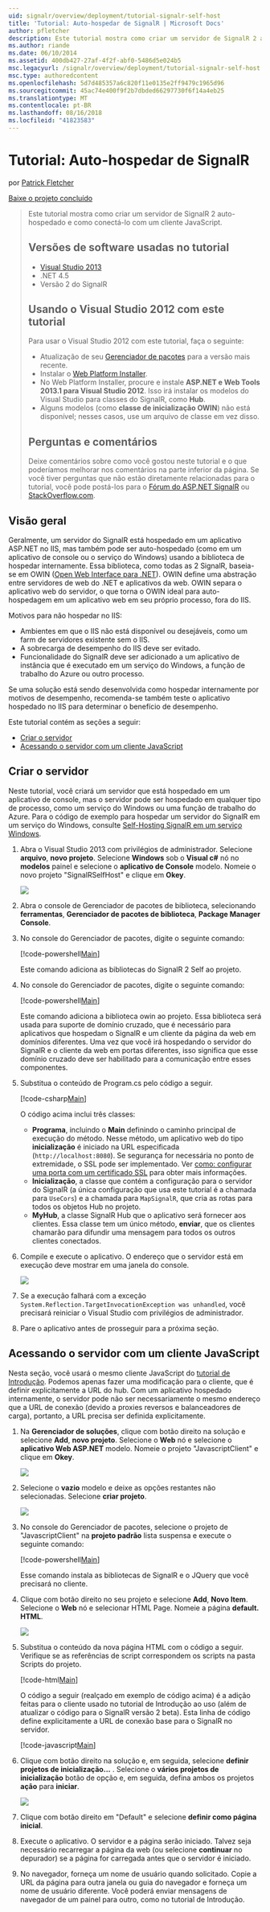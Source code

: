 ```yaml
---
uid: signalr/overview/deployment/tutorial-signalr-self-host
title: 'Tutorial: Auto-hospedar de SignalR | Microsoft Docs'
author: pfletcher
description: Este tutorial mostra como criar um servidor de SignalR 2 auto-hospedado e como conectá-lo com um cliente JavaScript. Versões de software usadas no tutorial V...
ms.author: riande
ms.date: 06/10/2014
ms.assetid: 400db427-27af-4f2f-abf0-5486d5e024b5
msc.legacyurl: /signalr/overview/deployment/tutorial-signalr-self-host
msc.type: authoredcontent
ms.openlocfilehash: 5d7d485357a6c820f11e0135e2ff9479c1965d96
ms.sourcegitcommit: 45ac74e400f9f2b7dbded66297730f6f14a4eb25
ms.translationtype: MT
ms.contentlocale: pt-BR
ms.lasthandoff: 08/16/2018
ms.locfileid: "41823583"
---
```

<a name="tutorial-signalr-self-host"></a>Tutorial: Auto-hospedar de SignalR
====================
por [Patrick Fletcher](https://github.com/pfletcher)

[Baixe o projeto concluído](http://code.msdn.microsoft.com/SignalR-Self-Host-Sample-6da0f383)

> Este tutorial mostra como criar um servidor de SignalR 2 auto-hospedado e como conectá-lo com um cliente JavaScript.
> 
> ## <a name="software-versions-used-in-the-tutorial"></a>Versões de software usadas no tutorial
> 
> 
> - [Visual Studio 2013](https://www.microsoft.com/visualstudio/eng/2013-downloads)
> - .NET 4.5
> - Versão 2 do SignalR
>   
> 
> 
> ## <a name="using-visual-studio-2012-with-this-tutorial"></a>Usando o Visual Studio 2012 com este tutorial
> 
> 
> Para usar o Visual Studio 2012 com este tutorial, faça o seguinte:
> 
> - Atualização de seu [Gerenciador de pacotes](http://docs.nuget.org/docs/start-here/installing-nuget) para a versão mais recente.
> - Instalar o [Web Platform Installer](https://www.microsoft.com/web/downloads/platform.aspx).
> - No Web Platform Installer, procure e instale **ASP.NET e Web Tools 2013.1 para Visual Studio 2012**. Isso irá instalar os modelos do Visual Studio para classes do SignalR, como **Hub**.
> - Alguns modelos (como **classe de inicialização OWIN**) não está disponível; nesses casos, use um arquivo de classe em vez disso.
> 
> 
> ## <a name="questions-and-comments"></a>Perguntas e comentários
> 
> Deixe comentários sobre como você gostou neste tutorial e o que poderíamos melhorar nos comentários na parte inferior da página. Se você tiver perguntas que não estão diretamente relacionadas para o tutorial, você pode postá-los para o [Fórum do ASP.NET SignalR](https://forums.asp.net/1254.aspx/1?ASP+NET+SignalR) ou [StackOverflow.com](http://stackoverflow.com/).


## <a name="overview"></a>Visão geral

Geralmente, um servidor do SignalR está hospedado em um aplicativo ASP.NET no IIS, mas também pode ser auto-hospedado (como em um aplicativo de console ou o serviço do Windows) usando a biblioteca de hospedar internamente. Essa biblioteca, como todas as 2 SignalR, baseia-se em OWIN ([Open Web Interface para .NET](http://owin.org)). OWIN define uma abstração entre servidores de web do .NET e aplicativos da web. OWIN separa o aplicativo web do servidor, o que torna o OWIN ideal para auto-hospedagem em um aplicativo web em seu próprio processo, fora do IIS.

Motivos para não hospedar no IIS:

- Ambientes em que o IIS não está disponível ou desejáveis, como um farm de servidores existente sem o IIS.
- A sobrecarga de desempenho do IIS deve ser evitado.
- Funcionalidade do SignalR deve ser adicionado a um aplicativo de instância que é executado em um serviço do Windows, a função de trabalho do Azure ou outro processo.

Se uma solução está sendo desenvolvida como hospedar internamente por motivos de desempenho, recomenda-se também teste o aplicativo hospedado no IIS para determinar o benefício de desempenho.

Este tutorial contém as seções a seguir:

- [Criar o servidor](#server)
- [Acessando o servidor com um cliente JavaScript](#js)

<a id="server"></a>

## <a name="creating-the-server"></a>Criar o servidor

Neste tutorial, você criará um servidor que está hospedado em um aplicativo de console, mas o servidor pode ser hospedado em qualquer tipo de processo, como um serviço do Windows ou uma função de trabalho do Azure. Para o código de exemplo para hospedar um servidor do SignalR em um serviço do Windows, consulte [Self-Hosting SignalR em um serviço Windows](https://code.msdn.microsoft.com/SignalR-self-hosted-in-6ff7e6c3).

1. Abra o Visual Studio 2013 com privilégios de administrador. Selecione **arquivo**, **novo projeto**. Selecione **Windows** sob o **Visual c#** nó no **modelos** painel e selecione o **aplicativo de Console** modelo. Nomeie o novo projeto "SignalRSelfHost" e clique em **Okey**.

    ![](tutorial-signalr-self-host/_static/image1.png)
2. Abra o console de Gerenciador de pacotes de biblioteca, selecionando **ferramentas**, **Gerenciador de pacotes de biblioteca**, **Package Manager Console**.
3. No console do Gerenciador de pacotes, digite o seguinte comando:

    [!code-powershell[Main](tutorial-signalr-self-host/samples/sample1.ps1)]

    Este comando adiciona as bibliotecas do SignalR 2 Self ao projeto.
4. No console do Gerenciador de pacotes, digite o seguinte comando:

    [!code-powershell[Main](tutorial-signalr-self-host/samples/sample2.ps1)]

    Este comando adiciona a biblioteca owin ao projeto. Essa biblioteca será usada para suporte de domínio cruzado, que é necessário para aplicativos que hospedam o SignalR e um cliente da página da web em domínios diferentes. Uma vez que você irá hospedando o servidor do SignalR e o cliente da web em portas diferentes, isso significa que esse domínio cruzado deve ser habilitado para a comunicação entre esses componentes.
5. Substitua o conteúdo de Program.cs pelo código a seguir.

    [!code-csharp[Main](tutorial-signalr-self-host/samples/sample3.cs)]

    O código acima inclui três classes:

    - **Programa**, incluindo o **Main** definindo o caminho principal de execução do método. Nesse método, um aplicativo web do tipo **inicialização** é iniciado na URL especificada (`http://localhost:8080`). Se segurança for necessária no ponto de extremidade, o SSL pode ser implementado. Ver [como: configurar uma porta com um certificado SSL](https://msdn.microsoft.com/library/ms733791.aspx) para obter mais informações.
    - **Inicialização**, a classe que contém a configuração para o servidor do SignalR (a única configuração que usa este tutorial é a chamada para `UseCors`) e a chamada para `MapSignalR`, que cria as rotas para todos os objetos Hub no projeto.
    - **MyHub**, a classe SignalR Hub que o aplicativo será fornecer aos clientes. Essa classe tem um único método, **enviar**, que os clientes chamarão para difundir uma mensagem para todos os outros clientes conectados.
6. Compile e execute o aplicativo. O endereço que o servidor está em execução deve mostrar em uma janela do console.

    ![](tutorial-signalr-self-host/_static/image2.png)
7. Se a execução falhará com a exceção `System.Reflection.TargetInvocationException was unhandled`, você precisará reiniciar o Visual Studio com privilégios de administrador.
8. Pare o aplicativo antes de prosseguir para a próxima seção.

<a id="js"></a>

## <a name="accessing-the-server-with-a-javascript-client"></a>Acessando o servidor com um cliente JavaScript

Nesta seção, você usará o mesmo cliente JavaScript do [tutorial de Introdução](../getting-started/tutorial-getting-started-with-signalr.md). Podemos apenas fazer uma modificação para o cliente, que é definir explicitamente a URL do hub. Com um aplicativo hospedado internamente, o servidor pode não ser necessariamente o mesmo endereço que a URL de conexão (devido a proxies reversos e balanceadores de carga), portanto, a URL precisa ser definida explicitamente.

1. Na **Gerenciador de soluções**, clique com botão direito na solução e selecione **Add**, **novo projeto**. Selecione o **Web** nó e selecione o **aplicativo Web ASP.NET** modelo. Nomeie o projeto "JavascriptClient" e clique em **Okey**.

    ![](tutorial-signalr-self-host/_static/image3.png)
2. Selecione o **vazio** modelo e deixe as opções restantes não selecionadas. Selecione **criar projeto**.

    ![](tutorial-signalr-self-host/_static/image4.png)
3. No console do Gerenciador de pacotes, selecione o projeto de "JavascriptClient" na **projeto padrão** lista suspensa e execute o seguinte comando:

    [!code-powershell[Main](tutorial-signalr-self-host/samples/sample4.ps1)]

    Esse comando instala as bibliotecas de SignalR e o JQuery que você precisará no cliente.
4. Clique com botão direito no seu projeto e selecione **Add**, **Novo Item**. Selecione o **Web** nó e selecionar HTML Page. Nomeie a página **default. HTML**.

    ![](tutorial-signalr-self-host/_static/image5.png)
5. Substitua o conteúdo da nova página HTML com o código a seguir. Verifique se as referências de script correspondem os scripts na pasta Scripts do projeto.

    [!code-html[Main](tutorial-signalr-self-host/samples/sample5.html?highlight=31-32)]

    O código a seguir (realçado em exemplo de código acima) é a adição feitas para o cliente usado no tutorial de Introdução ao uso (além de atualizar o código para o SignalR versão 2 beta). Esta linha de código define explicitamente a URL de conexão base para o SignalR no servidor.

    [!code-javascript[Main](tutorial-signalr-self-host/samples/sample6.js)]
6. Clique com botão direito na solução e, em seguida, selecione **definir projetos de inicialização...** . Selecione o **vários projetos de inicialização** botão de opção e, em seguida, defina ambos os projetos **ação** para **iniciar**.

    ![](tutorial-signalr-self-host/_static/image6.png)
7. Clique com botão direito em "Default" e selecione **definir como página inicial**.
8. Execute o aplicativo. O servidor e a página serão iniciado. Talvez seja necessário recarregar a página da web (ou selecione **continuar** no depurador) se a página for carregada antes que o servidor é iniciado.
9. No navegador, forneça um nome de usuário quando solicitado. Copie a URL da página para outra janela ou guia do navegador e forneça um nome de usuário diferente. Você poderá enviar mensagens de navegador de um painel para outro, como no tutorial de Introdução.
